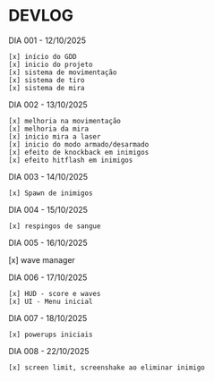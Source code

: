 # DEVLOG

DIA 001 - 12/10/2025

	[x] início do GDD
	[x] inicio do projeto
	[x] sistema de movimentação
 	[x] sistema de tiro
	[x] sistema de mira

DIA 002 - 13/10/2025

	[x] melhoria na movimentação
	[x] melhoria da mira
	[x] inicio mira a laser
	[x] inicio do modo armado/desarmado
	[x] efeito de knockback em inimigos
	[x] efeito hitflash em inimigos

DIA 003 - 14/10/2025

	[x] Spawn de inimigos

DIA 004 - 15/10/2025

	[x] respingos de sangue

DIA 005 - 16/10/2025

 [x] wave manager

DIA 006 - 17/10/2025

	[x] HUD - score e waves
	[x] UI - Menu inicial

DIA 007 - 18/10/2025

	[x] powerups iniciais
	
DIA 008 - 22/10/2025

	[x] screen limit, screenshake ao eliminar inimigo